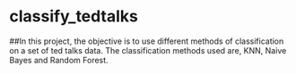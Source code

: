 # classify_tedtalks

##In this project, the objective is to use different methods of classification on a set of ted talks data. The classification methods used are, KNN, Naive Bayes and Random Forest.

